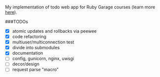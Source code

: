 My implementation of todo web app for Ruby Garage courses (learn more [here](https://rubygarage.com.ua)).

###TODOs

- [x] atomic updates and rollbacks via peewee
- [x] code refactoring
- [x] multiuser/multiconnection test
- [x] divide into submodules
- [x] documentation
- [ ] config, gunicorn, nginx, uwsgi
- [ ] decor/design
- [ ] request parse "macro"
